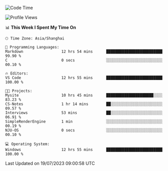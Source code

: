 <!--START_SECTION:waka-->
![Code Time](http://img.shields.io/badge/Code%20Time-1%2C050%20hrs%2048%20mins-blue)

![Profile Views](http://img.shields.io/badge/Profile%20Views-3-blue)

📊 **This Week I Spent My Time On** 

```text
🕑︎ Time Zone: Asia/Shanghai

💬 Programming Languages: 
Markdown                 12 hrs 54 mins      █████████████████████████   99.90 % 
C                        0 secs              ░░░░░░░░░░░░░░░░░░░░░░░░░   00.10 % 

🔥 Editors: 
VS Code                  12 hrs 55 mins      █████████████████████████   100.00 % 

🐱‍💻 Projects: 
Mysite                   10 hrs 45 mins      █████████████████████░░░░   83.23 % 
CS-Notes                 1 hr 14 mins        ██░░░░░░░░░░░░░░░░░░░░░░░   09.57 % 
Interviews               53 mins             ██░░░░░░░░░░░░░░░░░░░░░░░   06.91 % 
SimpleRenderEngine       1 min               ░░░░░░░░░░░░░░░░░░░░░░░░░   00.19 % 
NJU-OS                   0 secs              ░░░░░░░░░░░░░░░░░░░░░░░░░   00.10 % 

💻 Operating System: 
Windows                  12 hrs 55 mins      █████████████████████████   100.00 % 
```


 Last Updated on 19/07/2023 09:00:58 UTC
<!--END_SECTION:waka-->